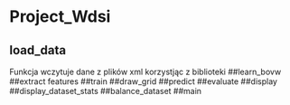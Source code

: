 # Project_Wdsi
## load_data
Funkcja wczytuje dane z plików xml korzystjąc z biblioteki 
##learn_bovw
##extract features
##train
##draw_grid
##predict
##evaluate
##display
##display_dataset_stats
##balance_dataset
##main